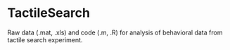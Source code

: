 # TactileSearch
Raw data (.mat, .xls) and code (.m, .R) for analysis of behavioral data from tactile search experiment.
